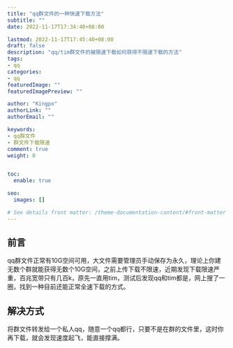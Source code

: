 ```yaml
---
title: "qq群文件的一种快速下载方法"
subtitle: ""
date: 2022-11-17T17:34:40+08:00

lastmod: 2022-11-17T17:45:40+08:00
draft: false
description: "qq/tim群文件的被限速下载如何获得不限速下载的方法"
tags:
- qq
categories:
- qq
featuredImage: ""
featuredImagePreview: ""

author: "Kingpo"
authorLink: ""
authorEmail: ""

keywords:
- qq群文件
- 群文件下载限速
comment: true
weight: 0


toc:
  enable: true

seo:
  images: []

# See details front matter: /theme-documentation-content/#front-matter
---
```


<!--more-->
## 前言
qq群文件正常有10G空间可用，大文件需要管理员手动保存为永久，理论上你建无数个群就能获得无数个10G空间，之前上传下载不限速，近期发现下载限速严重，百兆宽带只有几百k，原先一直用tim，测试后发现qq和tim都是，网上搜了一圈，找到一种目前还能正常全速下载的方式。


## 解决方式

将群文件转发给一个私人qq，随意一个qq都行，只要不是在群的文件里，这时你再下载，就会发现速度起飞，能直接撑满。


